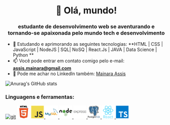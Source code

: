 <h1 align="center">👋 Olá, mundo! </h1>
<h3 align="center"> estudante de desenvolvimento web se aventurando e tornando-se apaixonada pelo mundo tech e desenvolvimento</h3>


- 🌱 Estudando e aprimorando as seguintes tecnologias: **HTML | CSS | JavaScript | NodeJS | SQL| NoSQ | React.Js | JAVA | Data Science | Python **
- 📫 Você pode entrar em contato comigo pelo e-mail: **<a href="mailto: assis.mainara@gmail.com">assis.mainara@gmail.com </a>**
- 📄 Pode me achar no LinkedIn também: <a href="https://www.linkedin.com/in/mainara-assis-5800a38a/">Mainara Assis</a> 



![Anurag's GitHub stats](https://github-readme-stats.vercel.app/api?username=mainara07&show_icons=true&theme=radical)

<h3 align="left">Linguagens e ferramentas:</h3>
<p> <a href="https://git-scm.com/" target="_blank"> <img src="https://www.vectorlogo.zone/logos/git-scm/git-scm-icon.svg" alt="git" width="40" height="40"/></a> 
  
  <a href="https://www.w3.org/html/" target="_blank"> 
  <img src="https://raw.githubusercontent.com/devicons/devicon/master/icons/html5/html5-original-wordmark.svg" alt="html5" width="40" height="40"/></a> 
  <a href="https://developer.mozilla.org/en-US/docs/Web/JavaScript" target="_blank"> <img src="https://raw.githubusercontent.com/devicons/devicon/master/icons/javascript/javascript-original.svg" alt="javascript" width="40" height="40"/> </a> 
  <a href="https://www.mysql.com/" target="_blank"><img src="https://raw.githubusercontent.com/devicons/devicon/master/icons/mysql/mysql-original-wordmark.svg" alt="mysql" width="40" height="40"/> </a> 
  <a href="https://nodejs.org" target="_blank"> <img src="https://raw.githubusercontent.com/devicons/devicon/master/icons/nodejs/nodejs-original-wordmark.svg" alt="nodejs" width="40" height="40"/> </a> <a href="https://expressjs.com" target="_blank"> <img src="https://raw.githubusercontent.com/devicons/devicon/master/icons/express/express-original-wordmark.svg" alt="express" width="40" height="40"/> </a>
  <a href="https://www.postgresql.org" target="_blank"> <img src="https://raw.githubusercontent.com/devicons/devicon/master/icons/postgresql/postgresql-original-wordmark.svg" alt="postgresql" width="40" height="40"/> </a> <a href="https://reactjs.org/" target="_blank"> <img src="https://raw.githubusercontent.com/devicons/devicon/master/icons/react/react-original-wordmark.svg" alt="react" width="40" height="40"/> </a> <a href="https://www.typescriptlang.org/" target="_blank"> <img src="https://raw.githubusercontent.com/devicons/devicon/master/icons/typescript/typescript-original.svg" alt="typescript" width="40" height="40"/>


